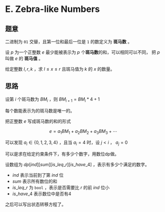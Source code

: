 # E. Zebra-like Numbers

## 题意

二进制为 `01` 交替，且第一位和最后一位是 `1` 的数定义为 **斑马数** 。

设 $p$ 为一个正整数 $e$ 最少能被表示为 $p$ 个**斑马数**的和，可以相同可以不同，
把 $p$ 叫做 $e$ 的 **斑马值** 。

给定整数 $l, r, k$ ，求 $l \leq x \leq r$ 且斑马值为 $k$ 的 $x$ 的数量。

## 思路

设第 $i$ 个斑马数为 $BM_i$ ，则 $BM_{i+1} = BM_i * 4 + 1$

每个数能表示为的斑马数是唯一的。

把正整数 $e$ 写成斑马数的和的形式

$$ e = a_1 BM_1 + a_2 BM_2 + a_3 BM_3 + \cdots $$

可以发现 $a_i \in \{0, 1, 2, 3, 4\}$ ，且当 $a_i =4$ 时，设 $j < i$ ， $a_j = 0$

可以是求在给定约束条件下，有多少个数字，用数位dp做。

设数组为 $dp[ind][sum][is\_leq\_r][is\_have\_4]$ ，表示有多少个满足的数字。

* $ind$ 表示当前到了第 $ind$ 位
* $sum$ 表示所有数位的和
* $is\_leq\_r$ 为 `bool` ，表示是否需要比 $r$ 的前 $ind$ 位小
* $is\_have\_4$ 表示数位中是否有4

之后可以写出状态转移方程了。
